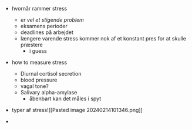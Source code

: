 * hvornår rammer stress
	* *er vel et stigende problem*
	* eksamens perioder
	* deadlines på arbejdet 
	* længere varende stress kommer nok af et konstant pres for at skulle præstere 
		* i guess


* how to measure stress
	* Diurnal cortisol secretion
	* blood pressure
	* vagal tone?
	* Salivary alpha-amylase
		* åbenbart kan det måles i spyt

* typer af stress![[Pasted image 20240214101346.png]]
* 